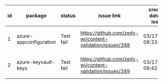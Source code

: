 
| id | package | status | issue link | created date of issue | update date of issue | run date of pipeline | pipeline run link |
|----|---------|--------|------------|-----------------------|----------------------| ---------------------| ----------------- |
| 1 | azure-appconfiguration | Test fail | https://github.com/zedy-wj/content-validation/issues/388 | 03/17/2025 08:33:04 | 03/17/2025 08:33:04 | 3/17/2025 8:44:50 AM | https://dev.azure.com/test-organi/content-validation-automation/_build/results?buildId=18 |
| 2 | azure-keyvault-keys | Test fail | https://github.com/zedy-wj/content-validation/issues/389 | 03/17/2025 08:42:12 | 03/17/2025 08:42:12 | 3/17/2025 8:44:50 AM | https://dev.azure.com/test-organi/content-validation-automation/_build/results?buildId=18 |